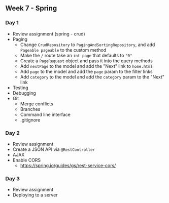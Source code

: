 ## Week 7 - Spring

### Day 1

* Review assignment (spring - crud)
* Paging
  * Change `CrudRepository` to `PagingAndSortingRepository`, and add `Pageable pageable` to the custom method
  * Make the `/` route take an `int page` that defaults to `"0"`
  * Create a `PageRequest` object and pass it into the query methods
  * Add `nextPage` to the model and add the "Next" link to `home.html`
  * Add `page` to the model and add the `page` param to the filter links
  * Add `category` to the model and add the `category` param to the "Next" link
* Testing
* Debugging
* Git
  * Merge conflicts
  * Branches
  * Command line interface
  * .gitignore

### Day 2

* Review assignment
* Create a JSON API via `@RestController`
* AJAX
* Enable CORS
  * https://spring.io/guides/gs/rest-service-cors/

### Day 3

* Review assignment
* Deploying to a server
